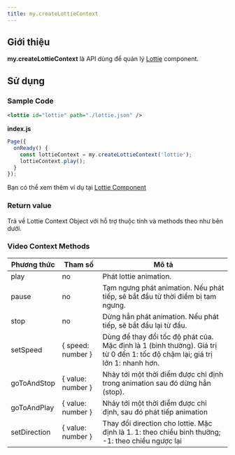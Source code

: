 ```yaml
---
title: my.createLottieContext
---
```


## Giới thiệu

**my.createLottieContext** là API dùng để quản lý [Lottie](/docs/component/media/lottie) component.

## Sử dụng

### Sample Code

```xml
<lottie id="lottie" path="./lottie.json" />
```

**index.js**

```js
Page({
  onReady() {
    const lottieContext = my.createLottieContext('lottie');
    lottieContext.play();
  }
});
```

Bạn có thể xem thêm ví dụ tại [Lottie Component](/docs/component/media/lottie)

### Return value

Trả về Lottie Context Object với hỗ trợ thuộc tính và methods theo như bên dưới.

### Video Context Methods

| Phương thức  | Tham số           | Mô tả                                                                                                                         |
| ------------ | ----------------- | ----------------------------------------------------------------------------------------------------------------------------- |
| play         | no                | Phát lottie animation.                                                                                                        |
| pause        | no                | Tạm ngưng phát animation. Nếu phát tiếp, sẽ bắt đầu từ thời điểm bị tam ngưng.                                                |
| stop         | no                | Dừng hẳn phát animation. Nếu phát tiếp, sẽ bắt đầu lại từ đầu.                                                                |
| setSpeed     | { speed: number } | Dùng để thay đổi tốc độ phát của. Mặc định là 1 (bình thường). Giá trị từ 0 đến 1: tốc độ chậm lại; giá trị lớn 1: nhanh hơn. |
| goToAndStop  | { value: number } | Nhảy tới một thời điểm được chỉ định trong animation sau đó dừng hẳn (stop).                                                  |
| goToAndPlay  | { value: number } | Nhảy tới một thời điểm được chỉ định, sau đó phát tiếp animation                                                              |
| setDirection | { value: number } | Thay đổi direction cho lottie. Mặc định là 1. 1: theo chiều bình thường; -1: theo chiều ngược lại                             |
